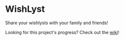 # WishLyst
Share your wishlysts with your family and friends!

Looking for this project's progress? Check out the [wiki](https://github.com/crhidrogo/WishLyst/wiki)!
